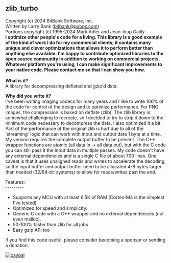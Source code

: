 zlib_turbo<br>
-----------------------------------
Copyright (c) 2024 BitBank Software, Inc.<br>
Written by Larry Bank (bitbank@pobox.com)<br>
Portions copyright (c) 1995-2024 Mark Adler and Jean-loup Gailly
<br>
**I optimize other people's code for a living. This library is a good example of the kind of work I do for my commercial clients; it contains many unique and clever optimizations that allows it to perform better than anything else available. I'm happy to contribute optimized libraries to the open source community in addition to working on commercial projects. Whatever platform you're using, I can make significant improvements to your native code. Please contact me so that I can show you how.**<br>
<br>
<b>What is it?</b><br>
A library for decompressing deflated and gzip'd data.<br>

<b>Why did you write it?</b><br>
I've been writing imaging codecs for many years and I like to write 100% of the code for control of the design and to optimize performance. For PNG images, the compression is based on deflate (zlib). The zlib library is somewhat challenging to recreate, so I decided to try to strip it down to the minimum code necessary to decompress the data. I also optimized it a bit. Part of the performance of the original zlib is hurt due to all of the 'streaming' logic that can work with input and output data 1 byte at a time. My version requires the complete output buffer to be present. The C++ wrapper functions are atomic (all data in -> all data out), but with the C code you can still pass it the input data in multiple passes. My code doesn't have any external dependencies and is a single C file of about 700 lines. One caveat is that it uses unaligned reads and writes to accelerate the decoding, so the input buffer and output buffer need to be allocated 4-8 bytes larger than needed (32/64-bit systems) to allow for reads/writes past the end.<br>

Features:<br>
---------<br>
- Supports any MCU with at least 6.5K of RAM (Cortex-M4 is the simplest I've tested)
- Optimized for speed and simplicity.
- Generic C code with a C++ wrapper and no external dependencies (not even malloc).
- 50-100% faster than zlib for all jobs
- Easy gzip API too

If you find this code useful, please consider becoming a sponsor or sending a donation.

[![paypal](https://www.paypalobjects.com/en_US/i/btn/btn_donateCC_LG.gif)](https://www.paypal.com/cgi-bin/webscr?cmd=_s-xclick&hosted_button_id=SR4F44J2UR8S4)

